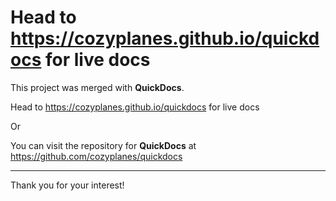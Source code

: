 # Head to https://cozyplanes.github.io/quickdocs for live docs

This project was merged with **QuickDocs**.

Head to https://cozyplanes.github.io/quickdocs for live docs

Or

You can visit the repository for **QuickDocs** at
https://github.com/cozyplanes/quickdocs

---

Thank you for your interest!
